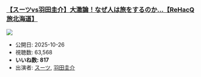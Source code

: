### [【スーツvs羽田圭介】大激論！なぜ人は旅をするのか…【ReHacQ旅北海道】](https://www.youtube.com/watch?v=EWiCvcfgwp8)
[![](https://img.youtube.com/vi/EWiCvcfgwp8/sddefault.jpg)](https://www.youtube.com/watch?v=EWiCvcfgwp8)
-   公開日: 2025-10-26
-   視聴数: 63,568
-   **いいね数: 817**
-   出演者: [スーツ](/rehacq_fan/people/スーツ "wikilink"), [羽田圭介](/rehacq_fan/people/羽田圭介 "wikilink")
